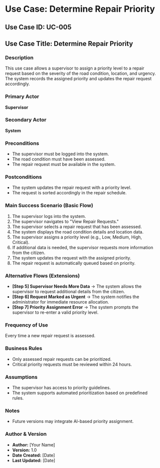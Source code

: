 # Use Case: Determine Repair Priority

## Use Case ID: UC-005  

## Use Case Title: Determine Repair Priority  

### Description  
This use case allows a supervisor to assign a priority level to a repair request based on the severity of the road condition, location, and urgency. The system records the assigned priority and updates the repair request accordingly.

### Primary Actor  
**Supervisor**  

### Secondary Actor  
**System**  

### Preconditions  
- The supervisor must be logged into the system.  
- The road condition must have been assessed.  
- The repair request must be available in the system.  

### Postconditions  
- The system updates the repair request with a priority level.  
- The request is sorted accordingly in the repair schedule.  

### Main Success Scenario (Basic Flow)  
1. The supervisor logs into the system.  
2. The supervisor navigates to "View Repair Requests."  
3. The supervisor selects a repair request that has been assessed.  
4. The system displays the road condition details and location data.  
5. The supervisor assigns a priority level (e.g., Low, Medium, High, Critical).  
6. If additional data is needed, the supervisor requests more information from the citizen.  
7. The system updates the request with the assigned priority.  
8. The repair request is automatically queued based on priority.  

### Alternative Flows (Extensions)  
- **[Step 5] Supervisor Needs More Data** → The system allows the supervisor to request additional details from the citizen.  
- **[Step 6] Request Marked as Urgent** → The system notifies the administrator for immediate resource allocation.  
- **[Step 7] Priority Assignment Error** → The system prompts the supervisor to re-enter a valid priority level.  

### Frequency of Use  
Every time a new repair request is assessed.  

### Business Rules  
- Only assessed repair requests can be prioritized.  
- Critical priority requests must be reviewed within 24 hours.  

### Assumptions  
- The supervisor has access to priority guidelines.  
- The system supports automated prioritization based on predefined rules.  

### Notes  
- Future versions may integrate AI-based priority assignment.  

### Author & Version  
- **Author:** [Your Name]  
- **Version:** 1.0  
- **Date Created:** [Date]  
- **Last Updated:** [Date]  
